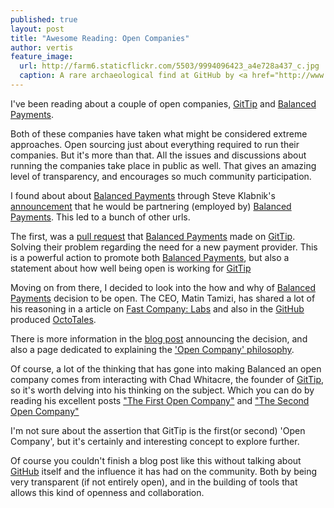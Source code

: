 ```yaml
---
published: true
layout: post
title: "Awesome Reading: Open Companies"
author: vertis
feature_image:
  url: http://farm6.staticflickr.com/5503/9994096423_a4e728a437_c.jpg
  caption: A rare archaeological find at GitHub by <a href="http://www.flickr.com/photos/fumi/9994096423/">fumi</a>
---
```


I've been reading about a couple of open companies, [GitTip](http://www.gittip.com) and [Balanced Payments](http://balancedpayments.com).

Both of these companies have taken what might be considered extreme approaches. Open sourcing just about everything required to run their companies. But it's more than that. All the issues and discussions about running the companies take place in public as well. That gives an amazing level of transparency, and encourages so much community participation.

I found about about [Balanced Payments](http://balancedpayments.com) through Steve Klabnik's [announcement](http://words.steveklabnik.com/why-im-partnering-with-balanced) that he would be partnering (employed by) [Balanced Payments](http://balancedpayments.com). This led to a bunch of other urls.

The first, was a [pull request](https://github.com/gittip/www.gittip.com/pull/137/commits) that [Balanced Payments](http://balancedpayments.com) made on [GitTip](http://www.gittip.com). Solving their problem regarding the need for a new payment provider. This is a powerful action to promote both [Balanced Payments](http://balancedpayments.com), but also a statement about how well being open is working for [GitTip](http://www.gittip.com)

Moving on from there, I decided to look into the how and why of [Balanced Payments](http://balancedpayments.com) decision to be open. The CEO,  Matin Tamizi, has shared a lot of his reasoning in a article on [Fast Company: Labs](http://www.fastcolabs.com/3008944/open-company/why-i-made-my-payments-startup-an-open-company) and also in the [GitHub](http://github.com) produced [OctoTales](https://www.youtube.com/watch?v=ukKd8W3Bvo0).

There is more information in the [blog post](http://blog.balancedpayments.com/benefits-open-company-balanced/) announcing the decision, and also a page dedicated to explaining the ['Open Company' philosophy](http://www.balancedpayments.com/open).

Of course, a lot of the thinking that has gone into making Balanced an open company comes from interacting with Chad Whitacre, the founder of [GitTip](http://www.gittip.com), so it's worth delving into his thinking on the subject. Which you can do by reading his excellent posts ["The First Open Company"](http://blog.gittip.com/post/26350459746/the-first-open-company) and ["The Second Open Company"](https://medium.com/building-gittip/4cbab7ca1a47)

I'm not sure about the assertion that GitTip is the first(or second) 'Open Company', but it's certainly and interesting concept to explore further.

Of course you couldn't finish a blog post like this without talking about [GitHub](http://github.com) itself and the influence it has had on the community. Both by being very transparent (if not entirely open), and in the building of tools that allows this kind of openness and collaboration.
